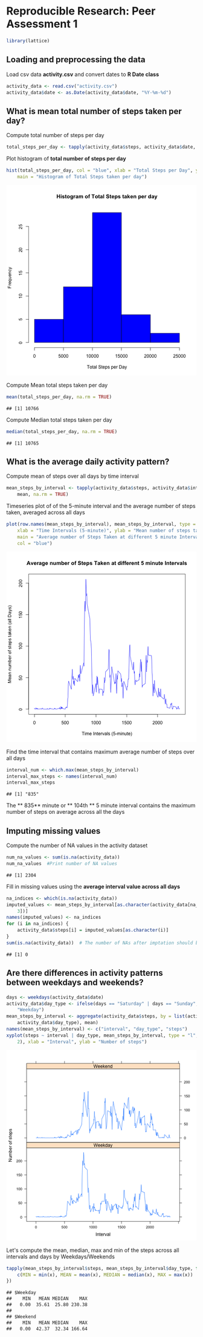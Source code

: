 # Reproducible Research: Peer Assessment 1

```r
library(lattice)
```



## Loading and preprocessing the data
Load csv data **activity.csv** and convert dates to **R Date class**  

```r
activity_data <- read.csv("activity.csv")
activity_data$date <- as.Date(activity_data$date, "%Y-%m-%d")
```


## What is mean total number of steps taken per day?
Compute total number of steps per day  

```r
total_steps_per_day <- tapply(activity_data$steps, activity_data$date, sum)
```

Plot histogram of **total number of steps per day**

```r
hist(total_steps_per_day, col = "blue", xlab = "Total Steps per Day", ylab = "Frequency", 
    main = "Histogram of Total Steps taken per day")
```

![plot of chunk unnamed-chunk-4](figure/unnamed-chunk-4.png) 

Compute Mean total steps taken per day

```r
mean(total_steps_per_day, na.rm = TRUE)
```

```
## [1] 10766
```


Compute Median total steps taken per day

```r
median(total_steps_per_day, na.rm = TRUE)
```

```
## [1] 10765
```


## What is the average daily activity pattern?
Compute mean of steps over all days by time interval

```r
mean_steps_by_interval <- tapply(activity_data$steps, activity_data$interval, 
    mean, na.rm = TRUE)
```

Timeseries plot of of the 5-minute interval and the average number of steps taken, averaged across all days

```r
plot(row.names(mean_steps_by_interval), mean_steps_by_interval, type = "l", 
    xlab = "Time Intervals (5-minute)", ylab = "Mean number of steps taken (all Days)", 
    main = "Average number of Steps Taken at different 5 minute Intervals", 
    col = "blue")
```

![plot of chunk unnamed-chunk-8](figure/unnamed-chunk-8.png) 

Find the time interval that contains maximum average number of steps over all days

```r
interval_num <- which.max(mean_steps_by_interval)
interval_max_steps <- names(interval_num)
interval_max_steps
```

```
## [1] "835"
```

The ** 835** minute  or ** 104th ** 5 minute interval contains the maximum number of steps on average across all the days


## Imputing missing values
Compute the number of NA values in the activity dataset

```r
num_na_values <- sum(is.na(activity_data))
num_na_values  #Print number of NA values
```

```
## [1] 2304
```


Fill in missing values using the **average interval value across all days**

```r
na_indices <- which(is.na(activity_data))
imputed_values <- mean_steps_by_interval[as.character(activity_data[na_indices, 
    3])]
names(imputed_values) <- na_indices
for (i in na_indices) {
    activity_data$steps[i] = imputed_values[as.character(i)]
}
sum(is.na(activity_data))  # The number of NAs after imptation should be 0
```

```
## [1] 0
```


## Are there differences in activity patterns between weekdays and weekends?


```r
days <- weekdays(activity_data$date)
activity_data$day_type <- ifelse(days == "Saturday" | days == "Sunday", "Weekend", 
    "Weekday")
mean_steps_by_interval <- aggregate(activity_data$steps, by = list(activity_data$interval, 
    activity_data$day_type), mean)
names(mean_steps_by_interval) <- c("interval", "day_type", "steps")
xyplot(steps ~ interval | day_type, mean_steps_by_interval, type = "l", layout = c(1, 
    2), xlab = "Interval", ylab = "Number of steps")
```

![plot of chunk unnamed-chunk-12](figure/unnamed-chunk-12.png) 

Let's compute the mean, median, max and min of the steps across all intervals and days by Weekdays/Weekends

```r
tapply(mean_steps_by_interval$steps, mean_steps_by_interval$day_type, function(x) {
    c(MIN = min(x), MEAN = mean(x), MEDIAN = median(x), MAX = max(x))
})
```
```
## $Weekday
##    MIN   MEAN MEDIAN    MAX 
##   0.00  35.61  25.80 230.38 
## 
## $Weekend
##    MIN   MEAN MEDIAN    MAX 
##   0.00  42.37  32.34 166.64
```